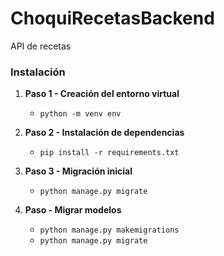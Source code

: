 # ChoquiRecetasBackend
API de recetas


### Instalación

1. **Paso 1 - Creación del entorno virtual**
      - `python -m venv env`
      
2. **Paso 2 - Instalación de dependencias**
      - `pip install -r requirements.txt`
      
3. **Paso 3 - Migración inicial**
      - `python manage.py migrate`
      
4. **Paso - Migrar modelos**
      - `python manage.py makemigrations`
      - `python manage.py migrate`

